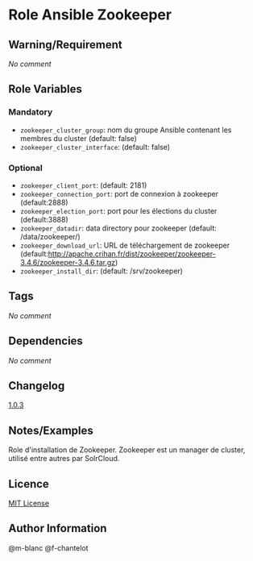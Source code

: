# Role Ansible Zookeeper

## Warning/Requirement
*No comment*
 
## Role Variables
### Mandatory
- `zookeeper_cluster_group`: nom du groupe Ansible contenant les membres du cluster (default: false)
- `zookeeper_cluster_interface`: (default: false)

### Optional
- `zookeeper_client_port`: (default: 2181)
- `zookeeper_connection_port`: port de connexion à zookeeper (default:2888)
- `zookeeper_election_port`: port pour les élections du cluster (default:3888)
- `zookeeper_datadir`: data directory pour zookeeper (default: /data/zookeeper/)
- `zookeeper_download_url`: URL de téléchargement de zookeeper (default:http://apache.crihan.fr/dist/zookeeper/zookeeper-3.4.6/zookeeper-3.4.6.tar.gz)
- `zookeeper_install_dir`: (default: /srv/zookeeper)

## Tags
*No comment*

## Dependencies
*No comment*

## Changelog
[1.0.3](CHANGELOG.md)

## Notes/Examples
Role d'installation de Zookeeper.
Zookeeper est un manager de cluster, utilisé entre autres par SolrCloud.

## Licence
[MIT License](http://www.opensource.org/licenses/MIT)

## Author Information
@m-blanc
@f-chantelot
